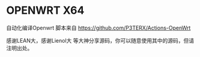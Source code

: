 # OPENWRT X64 #
自动化编译Openwrt
脚本来自 https://github.com/P3TERX/Actions-OpenWrt

感谢LEAN大，感谢Lienol大 等大神分享源码，你可以随意使用其中的源码，但请注明出处。
